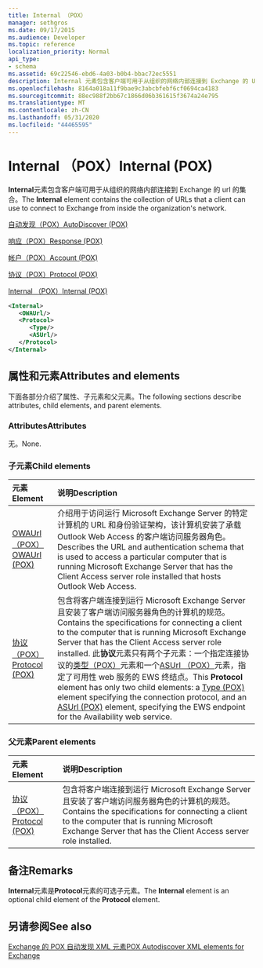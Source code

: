 ```yaml
---
title: Internal （POX）
manager: sethgros
ms.date: 09/17/2015
ms.audience: Developer
ms.topic: reference
localization_priority: Normal
api_type:
- schema
ms.assetid: 69c22546-ebd6-4a03-b0b4-bbac72ec5551
description: Internal 元素包含客户端可用于从组织的网络内部连接到 Exchange 的 Url 的集合。
ms.openlocfilehash: 8164a018a11f9bae9c3abcbfebf6cf0694ca4183
ms.sourcegitcommit: 88ec988f2bb67c1866d06b361615f3674a24e795
ms.translationtype: MT
ms.contentlocale: zh-CN
ms.lasthandoff: 05/31/2020
ms.locfileid: "44465595"
---
```

# <a name="internal-pox"></a><span data-ttu-id="213d0-103">Internal （POX）</span><span class="sxs-lookup"><span data-stu-id="213d0-103">Internal (POX)</span></span>

<span data-ttu-id="213d0-104">**Internal**元素包含客户端可用于从组织的网络内部连接到 Exchange 的 url 的集合。</span><span class="sxs-lookup"><span data-stu-id="213d0-104">The **Internal** element contains the collection of URLs that a client can use to connect to Exchange from inside the organization's network.</span></span> 
  
[<span data-ttu-id="213d0-105">自动发现（POX）</span><span class="sxs-lookup"><span data-stu-id="213d0-105">AutoDiscover (POX)</span></span>](autodiscover-pox.md)
  
[<span data-ttu-id="213d0-106">响应（POX）</span><span class="sxs-lookup"><span data-stu-id="213d0-106">Response (POX)</span></span>](response-pox.md)
  
[<span data-ttu-id="213d0-107">帐户（POX）</span><span class="sxs-lookup"><span data-stu-id="213d0-107">Account (POX)</span></span>](account-pox.md)
  
[<span data-ttu-id="213d0-108">协议（POX）</span><span class="sxs-lookup"><span data-stu-id="213d0-108">Protocol (POX)</span></span>](protocol-pox.md)
  
[<span data-ttu-id="213d0-109">Internal （POX）</span><span class="sxs-lookup"><span data-stu-id="213d0-109">Internal (POX)</span></span>](internal-pox.md)
  
```xml
<Internal>
   <OWAUrl/>
   <Protocol>
      <Type/>
      <ASUrl/>
   </Protocol>
</Internal>
```

## <a name="attributes-and-elements"></a><span data-ttu-id="213d0-110">属性和元素</span><span class="sxs-lookup"><span data-stu-id="213d0-110">Attributes and elements</span></span>

<span data-ttu-id="213d0-111">下面各部分介绍了属性、子元素和父元素。</span><span class="sxs-lookup"><span data-stu-id="213d0-111">The following sections describe attributes, child elements, and parent elements.</span></span>
  
### <a name="attributes"></a><span data-ttu-id="213d0-112">Attributes</span><span class="sxs-lookup"><span data-stu-id="213d0-112">Attributes</span></span>

<span data-ttu-id="213d0-113">无。</span><span class="sxs-lookup"><span data-stu-id="213d0-113">None.</span></span>
  
### <a name="child-elements"></a><span data-ttu-id="213d0-114">子元素</span><span class="sxs-lookup"><span data-stu-id="213d0-114">Child elements</span></span>

|<span data-ttu-id="213d0-115">**元素**</span><span class="sxs-lookup"><span data-stu-id="213d0-115">**Element**</span></span>|<span data-ttu-id="213d0-116">**说明**</span><span class="sxs-lookup"><span data-stu-id="213d0-116">**Description**</span></span>|
|:-----|:-----|
|[<span data-ttu-id="213d0-117">OWAUrl （POX）</span><span class="sxs-lookup"><span data-stu-id="213d0-117">OWAUrl (POX)</span></span>](owaurl-pox.md) <br/> |<span data-ttu-id="213d0-118">介绍用于访问运行 Microsoft Exchange Server 的特定计算机的 URL 和身份验证架构，该计算机安装了承载 Outlook Web Access 的客户端访问服务器角色。</span><span class="sxs-lookup"><span data-stu-id="213d0-118">Describes the URL and authentication schema that is used to access a particular computer that is running Microsoft Exchange Server that has the Client Access server role installed that hosts Outlook Web Access.</span></span>  <br/> |
|[<span data-ttu-id="213d0-119">协议（POX）</span><span class="sxs-lookup"><span data-stu-id="213d0-119">Protocol (POX)</span></span>](protocol-pox.md) <br/> |<span data-ttu-id="213d0-120">包含将客户端连接到运行 Microsoft Exchange Server 且安装了客户端访问服务器角色的计算机的规范。</span><span class="sxs-lookup"><span data-stu-id="213d0-120">Contains the specifications for connecting a client to the computer that is running Microsoft Exchange Server that has the Client Access server role installed.</span></span> <span data-ttu-id="213d0-121">此**协议**元素只有两个子元素：一个指定连接协议的[类型（POX）](type-pox.md)元素和一个[ASUrl （POX）](asurl-pox.md)元素，指定了可用性 web 服务的 EWS 终结点。</span><span class="sxs-lookup"><span data-stu-id="213d0-121">This **Protocol** element has only two child elements: a [Type (POX)](type-pox.md) element specifying the connection protocol, and an [ASUrl (POX)](asurl-pox.md) element, specifying the EWS endpoint for the Availability web service.</span></span>  <br/> |
   
### <a name="parent-elements"></a><span data-ttu-id="213d0-122">父元素</span><span class="sxs-lookup"><span data-stu-id="213d0-122">Parent elements</span></span>

|<span data-ttu-id="213d0-123">**元素**</span><span class="sxs-lookup"><span data-stu-id="213d0-123">**Element**</span></span>|<span data-ttu-id="213d0-124">**说明**</span><span class="sxs-lookup"><span data-stu-id="213d0-124">**Description**</span></span>|
|:-----|:-----|
|[<span data-ttu-id="213d0-125">协议（POX）</span><span class="sxs-lookup"><span data-stu-id="213d0-125">Protocol (POX)</span></span>](protocol-pox.md) <br/> |<span data-ttu-id="213d0-126">包含将客户端连接到运行 Microsoft Exchange Server 且安装了客户端访问服务器角色的计算机的规范。</span><span class="sxs-lookup"><span data-stu-id="213d0-126">Contains the specifications for connecting a client to the computer that is running Microsoft Exchange Server that has the Client Access server role installed.</span></span>  <br/> |
   
## <a name="remarks"></a><span data-ttu-id="213d0-127">备注</span><span class="sxs-lookup"><span data-stu-id="213d0-127">Remarks</span></span>

<span data-ttu-id="213d0-128">**Internal**元素是**Protocol**元素的可选子元素。</span><span class="sxs-lookup"><span data-stu-id="213d0-128">The **Internal** element is an optional child element of the **Protocol** element.</span></span> 
  
## <a name="see-also"></a><span data-ttu-id="213d0-129">另请参阅</span><span class="sxs-lookup"><span data-stu-id="213d0-129">See also</span></span>



[<span data-ttu-id="213d0-130">Exchange 的 POX 自动发现 XML 元素</span><span class="sxs-lookup"><span data-stu-id="213d0-130">POX Autodiscover XML elements for Exchange</span></span>](pox-autodiscover-xml-elements-for-exchange.md)

